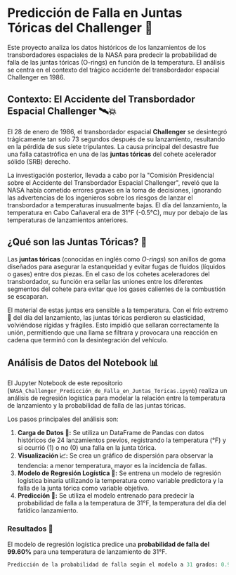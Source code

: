 # Predicción de Falla en Juntas Tóricas del Challenger 🚀

Este proyecto analiza los datos históricos de los lanzamientos de los transbordadores espaciales de la NASA para predecir la probabilidad de falla de las juntas tóricas (O-rings) en función de la temperatura. El análisis se centra en el contexto del trágico accidente del transbordador espacial Challenger en 1986.

##  Contexto: El Accidente del Transbordador Espacial Challenger 🛰️💥

El 28 de enero de 1986, el transbordador espacial **Challenger** se desintegró trágicamente tan solo 73 segundos después de su lanzamiento, resultando en la pérdida de sus siete tripulantes. La causa principal del desastre fue una falla catastrófica en una de las **juntas tóricas** del cohete acelerador sólido (SRB) derecho.

La investigación posterior, llevada a cabo por la "Comisión Presidencial sobre el Accidente del Transbordador Espacial Challenger", reveló que la NASA había cometido errores graves en la toma de decisiones, ignorando las advertencias de los ingenieros sobre los riesgos de lanzar el transbordador a temperaturas inusualmente bajas. El día del lanzamiento, la temperatura en Cabo Cañaveral era de 31°F (-0.5°C), muy por debajo de las temperaturas de lanzamientos anteriores.

## ¿Qué son las Juntas Tóricas? 🤔

Las **juntas tóricas** (conocidas en inglés como *O-rings*) son anillos de goma diseñados para asegurar la estanqueidad y evitar fugas de fluidos (líquidos o gases) entre dos piezas. En el caso de los cohetes aceleradores del transbordador, su función era sellar las uniones entre los diferentes segmentos del cohete para evitar que los gases calientes de la combustión se escaparan.

El material de estas juntas era sensible a la temperatura. Con el frío extremo 🥶 del día del lanzamiento, las juntas tóricas perdieron su elasticidad, volviéndose rígidas y frágiles. Esto impidió que sellaran correctamente la unión, permitiendo que una llama se filtrara y provocara una reacción en cadena que terminó con la desintegración del vehículo.

## Análisis de Datos del Notebook 📊

El Jupyter Notebook de este repositorio (`NASA_Challenger_Predicción_de_Falla_en_Juntas_Toricas.ipynb`) realiza un análisis de regresión logística para modelar la relación entre la temperatura de lanzamiento y la probabilidad de falla de las juntas tóricas.

Los pasos principales del análisis son:
1.  **Carga de Datos 💾:** Se utiliza un DataFrame de Pandas con datos históricos de 24 lanzamientos previos, registrando la temperatura (°F) y si ocurrió (1) o no (0) una falla en la junta tórica.
2.  **Visualización 📈:** Se crea un gráfico de dispersión para observar la tendencia: a menor temperatura, mayor es la incidencia de fallas.
3.  **Modelo de Regresión Logística 🧠:** Se entrena un modelo de regresión logística binaria utilizando la temperatura como variable predictora y la falla de la junta tórica como variable objetivo.
4.  **Predicción 🔮:** Se utiliza el modelo entrenado para predecir la probabilidad de falla a la temperatura de 31°F, la temperatura del día del fatídico lanzamiento.

### Resultados 🎯

El modelo de regresión logística predice una **probabilidad de falla del 99.60%** para una temperatura de lanzamiento de 31°F.

```python
Predicción de la probabilidad de falla según el modelo a 31 grados: 0.9960
